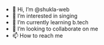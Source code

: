 - 👋 Hi, I’m @shukla-web
- 👀 I’m interested in singing
- 🌱 I’m currently learning b.tech
- 💞️ I’m looking to collaborate on me
- 📫 How to reach me 

<!---
shukla-web/shukla-web is a ✨ special ✨ repository because its `README.md` (this file) appears on your GitHub profile.
You can click the Preview link to take a look at your changes.
--->
